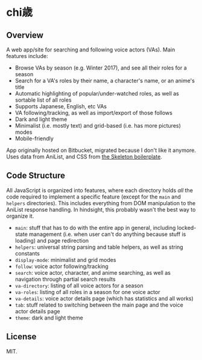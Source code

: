# chi歳

## Overview

A web app/site for searching and following voice actors (VAs). Main features include:
- Browse VAs by season (e.g. Winter 2017), and see all their roles for a season
- Search for a VA's roles by their name, a character's name, or an anime's title
- Automatic highlighting of popular/under-watched roles, as well as sortable list of all roles
- Supports Japanese, English, etc VAs
- VA following/tracking, as well as import/export of those follows
- Dark and light theme
- Minimalist (i.e. mostly text) and grid-based (i.e. has more pictures) modes
- Mobile-friendly

App originally hosted on Bitbucket, migrated because I don't like it anymore. Uses data from AniList, and CSS from [the Skeleton boilerplate](http://getskeleton.com).

## Code Structure

All JavaScript is organized into features, where each directory holds *all* the code required to implement a specific feature (except for the `main` and `helpers` directories). This includes everything from DOM manipulation to the AniList response handling. In hindsight, this probably wasn't the best way to organize it.

- `main`: stuff that has to do with the entire app in general, including locked-state management (i.e. when user can't do anything because stuff is loading) and page redirection
- `helpers`: universal string parsing and table helpers, as well as string constants
- `display-mode`: minimalist and grid modes
- `follow`: voice actor following/tracking
- `search`: voice actor, character, and anime searching, as well as navigation through partial search results
- `va-directory`: listing of all voice actors for a season
- `va-roles`: listing of all roles in a season for one voice actor
- `va-details`: voice actor details page (which has statistics and all works)
- `tab`: stuff related to switching between the main page and the voice actor details page
- `theme`: dark and light theme

## License

MIT.